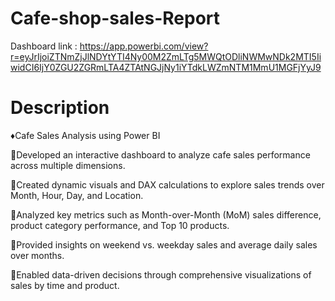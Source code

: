 # Cafe-shop-sales-Report
Dashboard link : https://app.powerbi.com/view?r=eyJrIjoiZTNmZjJlNDYtYTI4Ny00M2ZmLTg5MWQtODliNWMwNDk2MTI5IiwidCI6IjY0ZGU2ZGRmLTA4ZTAtNGJjNy1iYTdkLWZmNTM1MmU1MGFjYyJ9

# Description

♦Cafe Sales Analysis using Power BI

📍Developed an interactive dashboard to analyze cafe sales performance across multiple dimensions.

📍Created dynamic visuals and DAX calculations to explore sales trends over Month, Hour, Day, and Location.

📍Analyzed key metrics such as Month-over-Month (MoM) sales difference, product category performance, and Top 10 products.

📍Provided insights on weekend vs. weekday sales and average daily sales over months.

📍Enabled data-driven decisions through comprehensive visualizations of sales by time and product.


